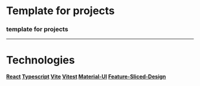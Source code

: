 # **Template for projects**

### template for projects

---

# Technologies

#### [React](https://reactjs.org/) [Typescript](https://www.typescriptlang.org/) [Vite](https://vitejs.dev/) [Vitest](https://vitest.dev/) [Material-UI](https://mui.com/) [Feature-Sliced-Design](https://feature-sliced.design/)

